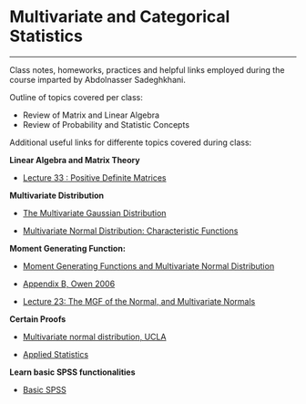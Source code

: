 # Multivariate and Categorical Statistics

***
Class notes, homeworks, practices and helpful links employed during the course imparted by Abdolnasser Sadeghkhani.


Outline of topics covered per class:

+ Review of Matrix and Linear Algebra
+ Review of Probability and Statistic Concepts

Additional useful links for differente topics covered during class:

**Linear Algebra and Matrix Theory**

- [Lecture 33 : Positive Definite Matrices](https://www.math.utah.edu/~zwick/Classes/Fall2012_2270/Lectures/Lecture33_with_Examples.pdf)

**Multivariate Distribution**

- [The Multivariate Gaussian Distribution](http://cs229.stanford.edu/section/gaussians.pdf)

- [Multivariate Normal Distribution: Characteristic Functions](https://ocw.mit.edu/courses/electrical-engineering-and-computer-science/6-436j-fundamentals-of-probability-fall-2018/lecture-notes/MIT6_436JF18_lec15.pdf)

**Moment Generating Function:**

- [Moment Generating Functions and Multivariate Normal Distribution](https://mast.queensu.ca/~stat353/slides/5-multivariate_normal17_4.pdf)

- [Appendix B, Owen 2006](http://statweb.stanford.edu/~owen/courses/305a/prob-review.pdf)

- [Lecture 23: The MGF of the Normal, and Multivariate Normals](https://courses.cs.washington.edu/courses/cse312/19sp/schedule/lecture23.pdf)

**Certain Proofs**

- [Multivariate normal distribution, UCLA](http://www.stat.ucla.edu/~nchristo/statistics_c173_c273/c173_c273_multivariate_normal.pdf)

- [Applied Statistics](http://www.maths.usyd.edu.au/u/jormerod/stat3914/STAT3914_Notes_Full.pdf)

**Learn basic SPSS functionalities**

- [Basic SPSS](https://www.youtube.com/watch?v=8_4Z3iKzE8M&list=PLVI_iGT5ZuRmXlbuwMKi04R6Oe1G3De8G)

